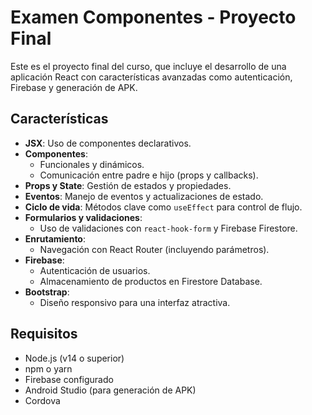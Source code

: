# Examen Componentes - Proyecto Final

Este es el proyecto final del curso, que incluye el desarrollo de una aplicación React con características avanzadas como autenticación, Firebase y generación de APK.

## **Características**
- **JSX**: Uso de componentes declarativos.
- **Componentes**:
  - Funcionales y dinámicos.
  - Comunicación entre padre e hijo (props y callbacks).
- **Props y State**: Gestión de estados y propiedades.
- **Eventos**: Manejo de eventos y actualizaciones de estado.
- **Ciclo de vida**: Métodos clave como `useEffect` para control de flujo.
- **Formularios y validaciones**:
  - Uso de validaciones con `react-hook-form` y Firebase Firestore.
- **Enrutamiento**:
  - Navegación con React Router (incluyendo parámetros).
- **Firebase**:
  - Autenticación de usuarios.
  - Almacenamiento de productos en Firestore Database.
- **Bootstrap**:
  - Diseño responsivo para una interfaz atractiva.

## **Requisitos**
- Node.js (v14 o superior)
- npm o yarn
- Firebase configurado
- Android Studio (para generación de APK)
- Cordova
